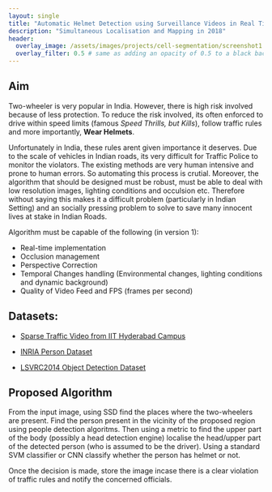 ```yaml
---
layout: single
title: "Automatic Helmet Detection using Surveillance Videos in Real Time"
description: "Simultaneous Localisation and Mapping in 2018"
header:
  overlay_image: /assets/images/projects/cell-segmentation/screenshot1.png
  overlay_filter: 0.5 # same as adding an opacity of 0.5 to a black background
---
```


## Aim

Two-wheeler is very popular in India. However, there is high risk involved because of less protection. To reduce the risk involved, its often enforced to drive within speed limits (famous *Speed Thrills, but Kills*), follow traffic rules and more importantly, **Wear Helmets**.

Unfortunately in India, these rules arent given importance it deserves. Due to the scale of vehicles in Indian roads, its very difficult for Traffic Police to monitor the violators. The existing methods are very human intensive and prone to human errors. So automating this process is crutial. Moreover, the algorithm that should be designed must be robust, must be able to deal with low resolution images, lighting conditions and occulsion etc. Therefore without saying this makes it a difficult problem (particularly in Indian Setting) and an socially pressing problem to solve to save many innocent lives at stake in Indian Roads.

Algorithm must be capable of the following (in version 1):

* Real-time implementation
* Occlusion management
* Perspective Correction
* Temporal Changes handling (Environmental changes, lighting conditions and dynamic background)
* Quality of Video Feed and FPS (frames per second)


## Datasets:

* [Sparse Traffic Video from IIT Hyderabad Campus](https://sites.google.com/site/dineshsinghindian/dataset)

* [INRIA Person Dataset](http://pascal.inrialpes.fr/data/human/)

* [LSVRC2014 Object Detection Dataset](http://image-net.org/challenges/LSVRC/2015/ui/det.html)


## Proposed Algorithm

From the input image, using SSD find the places where the two-wheelers are present. Find the person present in the vicinity of the proposed region using people detection algoritms. Then using a metric to find the upper part of the body (possibly a head detection engine) localise the head/upper part of the detected person (who is assumed to be the driver). Using a standard SVM classifier or CNN classify whether the person has helmet or not.

Once the decision is made, store the image incase there is a clear violation of traffic rules and notify the concerned officials.
